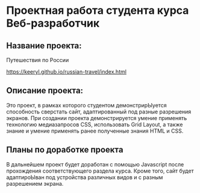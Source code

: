 # Проектная работа студента курса Веб-разработчик

## Название проекта:

Путешествия по России

https://keeryl.github.io/russian-travel/index.html

##  Описание проекта:

Это проект, в рамках которого студентом демонстрирЫуется способность сверстать сайт, адаптированный под разные разрешения экранов. При создании проекта демонстрируется умение применять технологию медиазапросов CSS, использовать Grid Layout, а также знание и умение применять ранее полученные знания HTML и CSS.

## Планы по доработке проекта

В дальнейшем проект будет доработан с помощью Javascript после прохождения соответствующего раздела курса. Кроме того, сайт будет адаптироЫван под устройства различных видов и с разным разрешением экрана.
